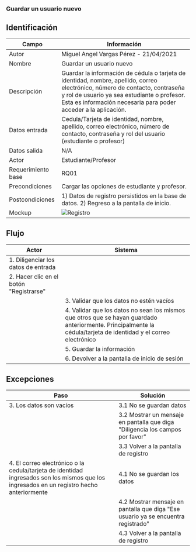 ### Guardar un usuario nuevo 
## Identificación 

| Campo | Información |
|-------|-------|
| Autor | Miguel Angel Vargas Pérez - 21/04/2021 |
| Nombre | Guardar un usuario nuevo |
| Descripción | Guardar la información de cédula o tarjeta de identidad, nombre, apellido, correo electrónico, número de contacto, contraseña y rol de usuario ya sea estudiante o profesor. Esta es información necesaria para poder acceder a la aplicación. |
| Datos entrada | Cedula/Tarjeta de identidad, nombre, apellido, correo electrónico, número de contacto, contraseña y rol del usuario (estudiante o profesor) |
| Datos salida | N/A |
| Actor | Estudiante/Profesor |
| Requerimiento base | RQ01 |
| Precondiciones | Cargar las opciones de estudiante y profesor. |
| Postcondiciones | 1) Datos de registro persistidos en la base de datos. 2) Regreso a la pantalla de inicio. |
| Mockup | ![Registro](https://user-images.githubusercontent.com/79241017/115654977-e1921080-a2f7-11eb-97a2-4b55e7e072fa.png) |

## Flujo
| Actor | Sistema |
|-------|-------|
|1. Diligenciar los datos de entrada | |
|2. Hacer clic en el botón "Registrarse" | |
| | 3. Validar que los datos no estén vacíos |
| | 4. Validar que los datos no sean los mismos que otros que se hayan guardado anteriormente. Principalmente la cédula/tarjeta de identidad y el correo electrónico |
| | 5. Guardar la información |
| | 6. Devolver a la pantalla de inicio de sesión |


## Excepciones
| Paso | Solución |
|-------|-------|
| 3. Los datos son vacíos | 3.1 No se guardan datos |
| | 3.2 Mostrar un mensaje en pantalla que diga "Diligencia los campos por favor" |
| | 3.3 Volver a la pantalla de registro |
| 4. El correo electrónico o la cedula/tarjeta de identidad ingresados son los mismos que los ingresados en un registro hecho anteriormente | 4.1 No se guardan los datos |
| | 4.2 Mostrar mensaje en pantalla que diga "Ese usuario ya se encuentra registrado" |
| | 4.3 Volver a la pantalla de registro |

